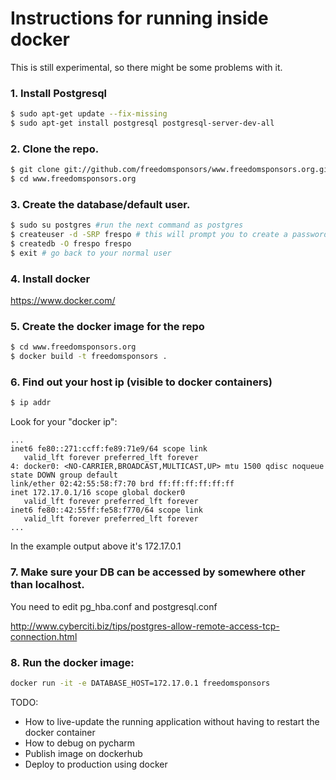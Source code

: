 # Instructions for running inside docker

This is still experimental, so there might be some problems with it.

### 1. Install Postgresql

  ```bash
  $ sudo apt-get update --fix-missing
  $ sudo apt-get install postgresql postgresql-server-dev-all
  ```

### 2. Clone the repo.

  ```bash
  $ git clone git://github.com/freedomsponsors/www.freedomsponsors.org.git
  $ cd www.freedomsponsors.org
  ```

### 3. Create the database/default user.

  ```bash
  $ sudo su postgres #run the next command as postgres
  $ createuser -d -SRP frespo # this will prompt you to create a password (just use frespo for now)
  $ createdb -O frespo frespo
  $ exit # go back to your normal user
  ```

### 4. Install docker

https://www.docker.com/

### 5. Create the docker image for the repo

```bash
$ cd www.freedomsponsors.org
$ docker build -t freedomsponsors .
```

### 6. Find out your host ip (visible to docker containers)

```bash
$ ip addr
```

Look for your "docker ip":

```
...
inet6 fe80::271:ccff:fe89:71e9/64 scope link
   valid_lft forever preferred_lft forever
4: docker0: <NO-CARRIER,BROADCAST,MULTICAST,UP> mtu 1500 qdisc noqueue state DOWN group default
link/ether 02:42:55:58:f7:70 brd ff:ff:ff:ff:ff:ff
inet 172.17.0.1/16 scope global docker0
   valid_lft forever preferred_lft forever
inet6 fe80::42:55ff:fe58:f770/64 scope link
   valid_lft forever preferred_lft forever
...
```

In the example output above it's 172.17.0.1

### 7. Make sure your DB can be accessed by somewhere other than localhost.

You need to edit pg_hba.conf and postgresql.conf

http://www.cyberciti.biz/tips/postgres-allow-remote-access-tcp-connection.html

### 8. Run the docker image:

```bash
docker run -it -e DATABASE_HOST=172.17.0.1 freedomsponsors
```

TODO:
* How to live-update the running application without having to restart the docker container
* How to debug on pycharm
* Publish image on dockerhub
* Deploy to production using docker
